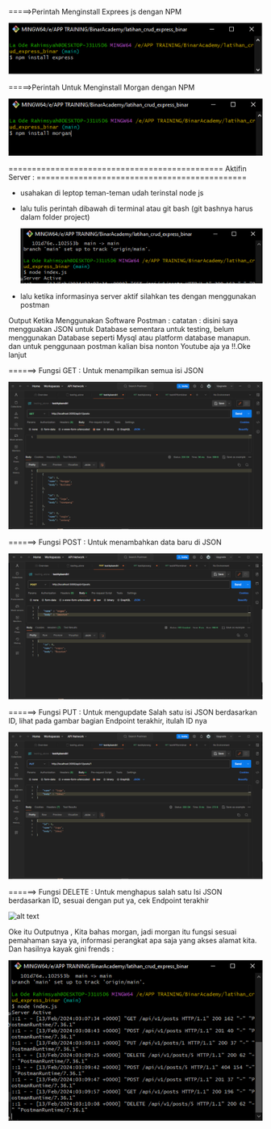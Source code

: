 =====>Perintah Menginstall Exprees js dengan NPM


![alt text](https://raw.githubusercontent.com/Rasyahodhe/latihan_crud_express_binar/main/aboutnpm/express.png)

=====>Perintah Untuk Menginstall Morgan dengan NPM


![alt text](https://raw.githubusercontent.com/Rasyahodhe/latihan_crud_express_binar/main/aboutnpm/morganins.png)

============================================== Aktifin Server : =============================================
- usahakan di leptop teman-teman udah terinstal node js
- lalu tulis perintah dibawah di terminal atau git bash (git bashnya harus dalam folder project)
  
  ![alt text](https://raw.githubusercontent.com/Rasyahodhe/latihan_crud_express_binar/main/aboutnpm/node.png)
  
- lalu ketika informasinya server aktif silahkan tes dengan menggunakan postman


Output Ketika Menggunakan Software Postman :
catatan :
disini saya mengguakan JSON untuk Database sementara untuk testing, belum menggunakan Database seperti Mysql atau platform database manapun.
dan untuk penggunaan postman kalian bisa nonton Youtube aja ya !!.Oke lanjut

======> Fungsi GET :
Untuk menampilkan semua isi JSON 


 ![alt text](https://raw.githubusercontent.com/Rasyahodhe/latihan_crud_express_binar/main/aboutnpm/get.png)

======> Fungsi POST :
 Untuk menambahkan data baru di JSON 

 
  ![alt text](https://raw.githubusercontent.com/Rasyahodhe/latihan_crud_express_binar/main/aboutnpm/post.png)

======> Fungsi PUT :
Untuk mengupdate Salah satu isi JSON berdasarkan ID, lihat pada gambar bagian Endpoint terakhir, itulah ID nya


 ![alt text](https://raw.githubusercontent.com/Rasyahodhe/latihan_crud_express_binar/main/aboutnpm/put.png)

======> Fungsi DELETE : 
Untuk menghapus salah satu Isi JSON berdasarkan ID, sesuai dengan put ya, cek Endpoint terakhir


 ![alt text](https://raw.githubusercontent.com/Rasyahodhe/latihan_crud_express_binar/main/aboutnpm/deleta.png)



Oke itu Outputnya , Kita bahas morgan, jadi morgan itu fungsi sesuai pemahaman saya ya, informasi perangkat apa saja yang akses alamat kita.
Dan hasilnya kayak gini frends :


 ![alt text](https://raw.githubusercontent.com/Rasyahodhe/latihan_crud_express_binar/main/aboutnpm/morgan.png)


